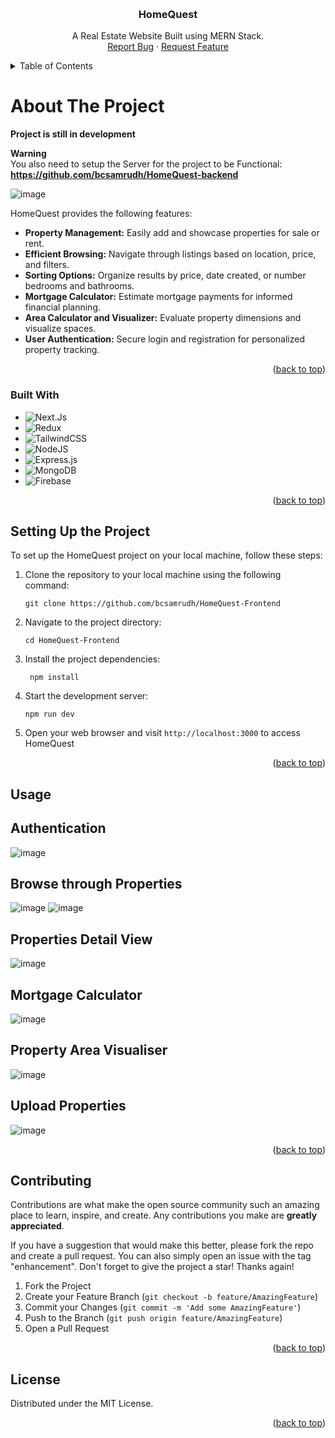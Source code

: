 
<a name="readme-top"></a>


<br />
<div align="center">
  <h3 align="center">HomeQuest</h3>

  <p align="center">
    A Real Estate Website Built using MERN  Stack.
    <br />
    <a href="https://github.com/bcsamrudh/HomeQuest-Frontend/issues">Report Bug</a>
    ·
    <a href="https://github.com/bcsamrudh/HomeQuest-Frontend/issues">Request Feature</a>
  </p>
</div>



<!-- TABLE OF CONTENTS -->
<details>
  <summary>Table of Contents</summary>
  <ol>
    <li>
      <a href="#about-the-project">About The Project</a>
      <ul>
        <li><a href="#built-with">Built With</a></li>
      </ul>
    </li>
    <li>
      <a href="#setting-up-the-project">Setting Up the Project</a>
    </li>
    <li><a href="#contributing">Contributing</a></li>
    <li><a href="#license">License</a></li>
  </ol>
</details>



<!-- ABOUT THE PROJECT -->
# About The Project

**Project is still in development**

**Warning**
<br/>
You also need to setup the Server for the project to be Functional: **https://github.com/bcsamrudh/HomeQuest-backend**


![image](https://github.com/bcsamrudh/HomeQuest-Frontend/assets/114090255/205a26b1-a5d9-420d-9dfd-80badc5befb5)


HomeQuest provides the following features:

- **Property Management:** Easily add and showcase properties for sale or rent.
- **Efficient Browsing:** Navigate through listings based on location, price, and filters.
- **Sorting Options:** Organize results by price, date created, or number bedrooms and bathrooms.
- **Mortgage Calculator:** Estimate mortgage payments for informed financial planning.
- **Area Calculator and Visualizer:** Evaluate property dimensions and visualize spaces.
- **User Authentication:** Secure login and registration for personalized property tracking.


<p align="right">(<a href="#readme-top">back to top</a>)</p>



### Built With

* ![Next.Js](https://img.shields.io/badge/next.js-000000?style=for-the-badge&logo=nextdotjs&logoColor=white)
* ![Redux](https://img.shields.io/badge/redux-%23593d88.svg?style=for-the-badge&logo=redux&logoColor=white)
* ![TailwindCSS](https://img.shields.io/badge/tailwindcss-%2338B2AC.svg?style=for-the-badge&logo=tailwind-css&logoColor=white)
* ![NodeJS](https://img.shields.io/badge/node.js-6DA55F?style=for-the-badge&logo=node.js&logoColor=white)
* ![Express.js](https://img.shields.io/badge/express.js-%23404d59.svg?style=for-the-badge&logo=express&logoColor=%2361DAFB)
* ![MongoDB](https://img.shields.io/badge/MongoDB-%234ea94b.svg?style=for-the-badge&logo=mongodb&logoColor=white)
* ![Firebase](https://img.shields.io/badge/Firebase-039BE5?style=for-the-badge&logo=Firebase&logoColor=white)


<p align="right">(<a href="#readme-top">back to top</a>)</p>



<!-- GETTING STARTED -->
## Setting Up the Project

To set up the HomeQuest project on your local machine, follow these steps:

1. Clone the repository to your local machine using the following command:

   ```
   git clone https://github.com/bcsamrudh/HomeQuest-Frontend
   ```

1. Navigate to the project directory:

   ```
   cd HomeQuest-Frontend
   ```


1. Install the project dependencies:

   ```
    npm install
   ```


1. Start the development server:

   ```
   npm run dev
   ```

1. Open your web browser and visit `http://localhost:3000` to access HomeQuest

<p align="right">(<a href="#readme-top">back to top</a>)</p>



<!-- USAGE EXAMPLES -->
## Usage

## Authentication
![image](https://github.com/bcsamrudh/HomeQuest-Frontend/assets/114090255/2ad17cb8-3309-477f-bcee-e75dff4fe002)

## Browse through Properties
![image](https://github.com/bcsamrudh/HomeQuest-Frontend/assets/114090255/97a8ee33-7e60-43d8-9432-8e0c460e1e4f)
![image](https://github.com/bcsamrudh/HomeQuest-Frontend/assets/114090255/aeb78a35-4234-4585-a33d-a5fdb0223508)

## Properties Detail View 
![image](https://github.com/bcsamrudh/HomeQuest-Frontend/assets/114090255/d3f29124-8a6c-4552-80be-37f035ca30c7)

## Mortgage Calculator
![image](https://github.com/bcsamrudh/HomeQuest-Frontend/assets/114090255/8fdbfae0-34b1-47b1-b970-e6f7f0026e43)

## Property Area Visualiser
![image](https://github.com/bcsamrudh/HomeQuest-Frontend/assets/114090255/9d628429-7fdf-403a-bc0b-dd1691dd1097)

## Upload Properties
![image](https://github.com/bcsamrudh/HomeQuest-Frontend/assets/114090255/392afd33-0016-4138-ad00-cc35cfc1250e)


<p align="right">(<a href="#readme-top">back to top</a>)</p>




<!-- CONTRIBUTING -->
## Contributing

Contributions are what make the open source community such an amazing place to learn, inspire, and create. Any contributions you make are **greatly appreciated**.

If you have a suggestion that would make this better, please fork the repo and create a pull request. You can also simply open an issue with the tag "enhancement".
Don't forget to give the project a star! Thanks again!

1. Fork the Project
2. Create your Feature Branch (`git checkout -b feature/AmazingFeature`)
3. Commit your Changes (`git commit -m 'Add some AmazingFeature'`)
4. Push to the Branch (`git push origin feature/AmazingFeature`)
5. Open a Pull Request

<p align="right">(<a href="#readme-top">back to top</a>)</p>



<!-- LICENSE -->
## License

Distributed under the MIT License.

<p align="right">(<a href="#readme-top">back to top</a>)</p>
